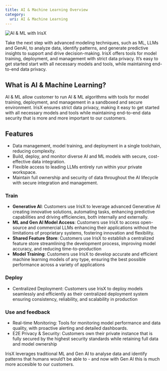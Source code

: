 ```yaml
---
title: AI & Machine Learning Overview
category:
  uri: AI & Machine Learning
---
```


![AI & ML with IrisX](https://cdn.statically.io/gh/trackunit/developer-hub/master/guides/ai-ml/ai-irisX.png)

Take the next step with advanced modeling techniques, such as ML, LLMs and GenAI, to analyze data, identify patterns, and generate predictive insights to support and drive decision-making. IrisX offers tools for model training, deployment, and management with strict data privacy. It’s easy to get started start with all necessary models and tools, while maintaining end-to-end data privacy.

## What is AI & Machine Learning?
AI & ML allow customer to run AI & ML algorithms with tools for model training, deployment, and management in a sandboxed and secure environment. IrisX ensures strict data privacy, making it easy to get started with all necessary models and tools while maintaining end-to-end data security that is more and more important to our customers.

## Features
- Data management, model training, and deployment in a single toolchain, reducing complexity.
- Build, deploy, and monitor diverse AI and ML models with secure, cost-effective data integration.
- Flexible access to leading LLMs entirely run within your private workspace.
- Maintain full ownership and security of data throughout the AI lifecycle with secure integration and management.

### Train
- **Generative AI**: Customers use IrisX to leverage advanced Generative AI creating innovative solutions, automating tasks, enhancing predictive capabilities and driving efficiencies, both internally and externally.
- **ML and Gen AI Model Access**: Customers use IrisX to access open-source and commercial LLMs enhancing their applications without the limitations of proprietary systems, fostering innovation and flexibility.
- **Shared Feature Store**: Customers use IrisX to establish a centralized feature store streamlining the development process, improving model accuracy, and reducing time-to-production
- **Model Training**: Customers use IrisX to develop accurate and efficient machine learning models of any type, ensuring the best possible performance across a variety of applications

### Deploy
- Centralized Deployment: Customers use IrisX to deploy models seamlessly and efficiently as their centralized deployment system ensuring consistency, reliability, and scalability in production

### Use and feedback
- Real-time Monitoring: Tools for monitoring model performance and data quality, with proactive alerting and detailed dashboards.
- E2E Privacy & Security: Customers own their private instance that is fully secured by the highest security standards while retaining full data and model ownership

IrisX leverages traditional ML and Gen AI to analyse data and identify patterns that humans would’t be able to - and now with Gen AI this is much more accesible to our customers.
